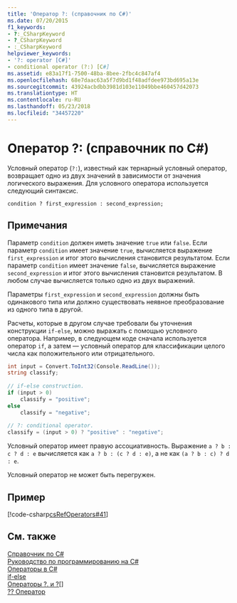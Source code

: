 ```yaml
---
title: 'Оператор ?: (справочник по C#)'
ms.date: 07/20/2015
f1_keywords:
- ?:_CSharpKeyword
- ?_CSharpKeyword
- :_CSharpKeyword
helpviewer_keywords:
- '?: operator [C#]'
- conditional operator (?:) [C#]
ms.assetid: e83a17f1-7500-48ba-8bee-2fbc4c847af4
ms.openlocfilehash: 68e7daac63a5f7d9bd1f48adfdee973bd695a13e
ms.sourcegitcommit: 43924acbdbb3981d103e11049bbe460457d42073
ms.translationtype: HT
ms.contentlocale: ru-RU
ms.lasthandoff: 05/23/2018
ms.locfileid: "34457220"
---
```

# <a name="-operator-c-reference"></a>Оператор ?: (справочник по C#)
Условный оператор (`?:`), известный как тернарный условный оператор, возвращает одно из двух значений в зависимости от значения логического выражения. Для условного оператора используется следующий синтаксис.  
  
```  
condition ? first_expression : second_expression;  
```  
  
## <a name="remarks"></a>Примечания  
 Параметр `condition` должен иметь значение `true` или `false`. Если параметр `condition` имеет значение `true`, вычисляется выражение `first_expression` и итог этого вычисления становится результатом. Если параметр `condition` имеет значение `false`, вычисляется выражение `second_expression` и итог этого вычисления становится результатом. В любом случае вычисляется только одно из двух выражений.  
  
 Параметры `first_expression` и `second_expression` должны быть одинакового типа или должно существовать неявное преобразование из одного типа в другой.  
  
 Расчеты, которые в другом случае требовали бы уточнения конструкции `if-else`, можно выражать с помощью условного оператора. Например, в следующем коде сначала используется оператор `if`, а затем — условный оператор для классификации целого числа как положительного или отрицательного.  
  
```csharp
int input = Convert.ToInt32(Console.ReadLine());  
string classify;  
  
// if-else construction.  
if (input > 0)  
    classify = "positive";  
else  
    classify = "negative";  
  
// ?: conditional operator.  
classify = (input > 0) ? "positive" : "negative";  
```  
  
 Условный оператор имеет правую ассоциативность. Выражение `a ? b : c ? d : e` вычисляется как `a ? b : (c ? d : e)`, а не как `(a ? b : c) ? d : e`.  
  
 Условный оператор не может быть перегружен.  
  
## <a name="example"></a>Пример  
 [!code-csharp[csRefOperators#41](../../../csharp/language-reference/operators/codesnippet/CSharp/conditional-operator_1.cs)]  
  
## <a name="see-also"></a>См. также  
 [Справочник по C#](../../../csharp/language-reference/index.md)  
 [Руководство по программированию на C#](../../../csharp/programming-guide/index.md)  
 [Операторы в C#](../../../csharp/language-reference/operators/index.md)  
 [if-else](../../../csharp/language-reference/keywords/if-else.md)  
 [Операторы ?. и ?[]](../../../csharp/language-reference/operators/null-conditional-operators.md)  
 [?? Оператор](../../../csharp/language-reference/operators/null-coalescing-operator.md)
